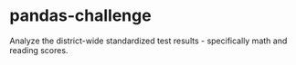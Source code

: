 # pandas-challenge
Analyze the district-wide standardized test results - specifically math and reading scores.
